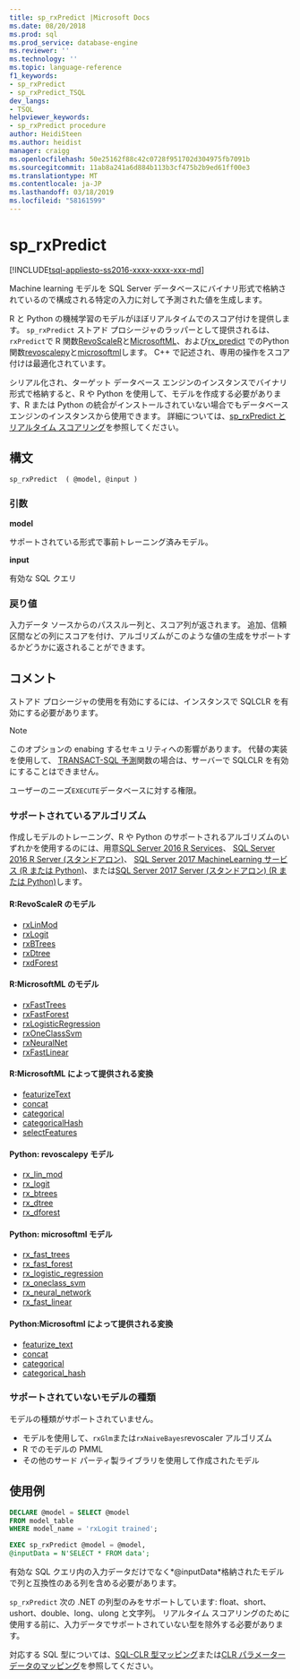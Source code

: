 ```yaml
---
title: sp_rxPredict |Microsoft Docs
ms.date: 08/20/2018
ms.prod: sql
ms.prod_service: database-engine
ms.reviewer: ''
ms.technology: ''
ms.topic: language-reference
f1_keywords:
- sp_rxPredict
- sp_rxPredict_TSQL
dev_langs:
- TSQL
helpviewer_keywords:
- sp_rxPredict procedure
author: HeidiSteen
ms.author: heidist
manager: craigg
ms.openlocfilehash: 50e25162f88c42c0728f951702d304975fb7091b
ms.sourcegitcommit: 11ab8a241a6d884b113b3cf475b2b9ed61ff00e3
ms.translationtype: MT
ms.contentlocale: ja-JP
ms.lasthandoff: 03/18/2019
ms.locfileid: "58161599"
---
```

# <a name="sprxpredict"></a>sp_rxPredict  
[!INCLUDE[tsql-appliesto-ss2016-xxxx-xxxx-xxx-md](../../includes/tsql-appliesto-ss2016-xxxx-xxxx-xxx-md.md)]

Machine learning モデルを SQL Server データベースにバイナリ形式で格納されているので構成される特定の入力に対して予測された値を生成します。

R と Python の機械学習のモデルがほぼリアルタイムでのスコア付けを提供します。 `sp_rxPredict` ストアド プロシージャのラッパーとして提供されるは、`rxPredict`で R 関数[RevoScaleR](https://docs.microsoft.com/r-server/r-reference/revoscaler/revoscaler)と[MicrosoftML](https://docs.microsoft.com/r-server/r-reference/microsoftml/microsoftml-package)、および[rx_predict](https://docs.microsoft.com/machine-learning-server/python-reference/revoscalepy/rx-predict) でのPython関数[revoscalepy](https://docs.microsoft.com/machine-learning-server/python-reference/revoscalepy/revoscalepy-package)と[microsoftml](https://docs.microsoft.com/machine-learning-server/python-reference/microsoftml/microsoftml-package)します。 C++ で記述され、専用の操作をスコア付けは最適化されています。

シリアル化され、ターゲット データベース エンジンのインスタンスでバイナリ形式で格納すると、R や Python を使用して、モデルを作成する必要があります、R または Python の統合がインストールされていない場合でもデータベース エンジンのインスタンスから使用できます。 詳細については、[sp_rxPredict とリアルタイム スコアリング](https://docs.microsoft.com/sql/advanced-analytics/real-time-scoring)を参照してください。

## <a name="syntax"></a>構文

```
sp_rxPredict  ( @model, @input )
```

### <a name="arguments"></a>引数

**model**

サポートされている形式で事前トレーニング済みモデル。 

**input**

有効な SQL クエリ

### <a name="return-values"></a>戻り値

入力データ ソースからのパススルー列と、スコア列が返されます。
追加、信頼区間などの列にスコアを付け、アルゴリズムがこのような値の生成をサポートするかどうかに返されることができます。

## <a name="remarks"></a>コメント

ストアド プロシージャの使用を有効にするには、インスタンスで SQLCLR を有効にする必要があります。

> [!NOTE]
> このオプションの enabing するセキュリティへの影響があります。 代替の実装を使用して、 [TRANSACT-SQL 予測](https://docs.microsoft.com/sql/t-sql/queries/predict-transact-sql?view=sql-server-2017)関数の場合は、サーバーで SQLCLR を有効にすることはできません。

ユーザーのニーズ`EXECUTE`データベースに対する権限。

### <a name="supported-algorithms"></a>サポートされているアルゴリズム

作成しモデルのトレーニング、R や Python のサポートされるアルゴリズムのいずれかを使用するのには、用意[SQL Server 2016 R Services](https://docs.microsoft.com/sql/advanced-analytics/r/sql-server-r-services?view=sql-server-2017)、 [SQL Server 2016 R Server (スタンドアロン)](https://docs.microsoft.com/sql/advanced-analytics/r/r-server-standalone?view=sql-server-2016)、 [SQL Server 2017 MachineLearning サービス (R または Python)](https://docs.microsoft.com//sql/advanced-analytics/what-is-sql-server-machine-learning?view=sql-server-2017)、または[SQL Server 2017 Server (スタンドアロン) (R または Python)](https://docs.microsoft.com/sql/advanced-analytics/r/r-server-standalone?view=sql-server-2017)します。

#### <a name="r-revoscaler-models"></a>R:RevoScaleR のモデル

  + [rxLinMod](https://docs.microsoft.com/machine-learning-server/r-reference/revoscaler/rxlinmod)
  + [rxLogit](https://docs.microsoft.com/machine-learning-server/r-reference/revoscaler/rxlogit)
  + [rxBTrees](https://docs.microsoft.com/machine-learning-server/r-reference/revoscaler/rxbtrees)
  + [rxDtree](https://docs.microsoft.com/machine-learning-server/r-reference/revoscaler/rxdtree)
  + [rxdForest](https://docs.microsoft.com/machine-learning-server/r-reference/revoscaler/rxdforest)

#### <a name="r-microsoftml-models"></a>R:MicrosoftML のモデル

  + [rxFastTrees](https://docs.microsoft.com/machine-learning-server/r-reference/microsoftml/rxfasttrees)
  + [rxFastForest](https://docs.microsoft.com/machine-learning-server/r-reference/microsoftml/rxfastforest)
  + [rxLogisticRegression](https://docs.microsoft.com/machine-learning-server/r-reference/microsoftml/rxlogisticregression)
  + [rxOneClassSvm](https://docs.microsoft.com/machine-learning-server/r-reference/microsoftml/rxoneclasssvm)
  + [rxNeuralNet](https://docs.microsoft.com/machine-learning-server/r-reference/microsoftml/rxneuralnet)
  + [rxFastLinear](https://docs.microsoft.com/machine-learning-server/r-reference/microsoftml/rxfastlinear)

#### <a name="r-transformations-supplied-by-microsoftml"></a>R:MicrosoftML によって提供される変換

  + [featurizeText](https://docs.microsoft.com/machine-learning-server/r-reference/microsoftml/rxfasttrees)
  + [concat](https://docs.microsoft.com/machine-learning-server/r-reference/microsoftml/concat)
  + [categorical](https://docs.microsoft.com/machine-learning-server/r-reference/microsoftml/categorical)
  + [categoricalHash](https://docs.microsoft.com/machine-learning-server/r-reference/microsoftml/categoricalHash)
  + [selectFeatures](https://docs.microsoft.com/machine-learning-server/r-reference/microsoftml/selectFeatures)

#### <a name="python-revoscalepy-models"></a>Python: revoscalepy モデル

  + [rx_lin_mod](https://docs.microsoft.com/machine-learning-server/python-reference/revoscalepy/rx-lin-mod)
  + [rx_logit](https://docs.microsoft.com/machine-learning-server/python-reference/revoscalepy/rx-logit)
  + [rx_btrees](https://docs.microsoft.com/machine-learning-server/python-reference/revoscalepy/rx-btrees)
  + [rx_dtree](https://docs.microsoft.com/machine-learning-server/python-reference/revoscalepy/rx-dtree)
  + [rx_dforest](https://docs.microsoft.com/machine-learning-server/python-reference/revoscalepy/rx-dforest)


#### <a name="python-microsoftml-models"></a>Python: microsoftml モデル

  + [rx_fast_trees](https://docs.microsoft.com/machine-learning-server/python-reference/microsoftml/rx-fast-trees)
  + [rx_fast_forest](https://docs.microsoft.com/machine-learning-server/python-reference/microsoftml/rx-fast-forest)
  + [rx_logistic_regression](https://docs.microsoft.com/machine-learning-server/python-reference/microsoftml/rx-logistic-regression)
  + [rx_oneclass_svm](https://docs.microsoft.com/machine-learning-server/python-reference/microsoftml/rx-oneclass-svm)
  + [rx_neural_network](https://docs.microsoft.com/machine-learning-server/python-reference/microsoftml/rx-neural-network)
  + [rx_fast_linear](https://docs.microsoft.com/machine-learning-server/python-reference/microsoftml/rx-fast-linear)

#### <a name="python-transformations-supplied-by-microsoftml"></a>Python:Microsoftml によって提供される変換

  + [featurize_text](https://docs.microsoft.com/machine-learning-server/python-reference/microsoftml/rx-fast-trees)
  + [concat](https://docs.microsoft.com/machine-learning-server/python-reference/microsoftml/concat)
  + [categorical](https://docs.microsoft.com/machine-learning-server/python-reference/microsoftml/categorical)
  + [categorical_hash](https://docs.microsoft.com/machine-learning-server/python-referencee/microsoftml/categorical-hash)
  
### <a name="unsupported-model-types"></a>サポートされていないモデルの種類

モデルの種類がサポートされていません。

+ モデルを使用して、`rxGlm`または`rxNaiveBayes`revoscaler アルゴリズム
+ R でのモデルの PMML
+ その他のサード パーティ製ライブラリを使用して作成されたモデル 

## <a name="examples"></a>使用例

```sql
DECLARE @model = SELECT @model 
FROM model_table 
WHERE model_name = 'rxLogit trained';

EXEC sp_rxPredict @model = @model,
@inputData = N'SELECT * FROM data';
```

有効な SQL クエリ内の入力データだけでなく*@inputData*格納されたモデルで列と互換性のある列を含める必要があります。

`sp_rxPredict` 次の .NET の列型のみをサポートしています: float、short、ushort、double、long、ulong と文字列。 リアルタイム スコアリングのために使用する前に、入力データでサポートされていない型を除外する必要があります。 

  対応する SQL 型については、[SQL-CLR 型マッピング](/dotnet/framework/data/adonet/sql/linq/sql-clr-type-mapping)または[CLR パラメーター データのマッピング](../clr-integration-database-objects-types-net-framework/mapping-clr-parameter-data.md)を参照してください。

